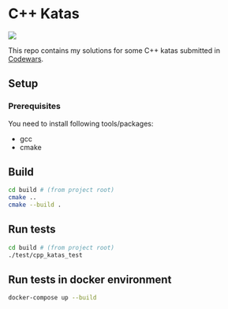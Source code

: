 # C++ Katas

![](https://www.codewars.com/users/besterboris/badges/micro)

This repo contains my solutions for some C++ katas submitted in [Codewars](https://www.codewars.com).

## Setup

### Prerequisites

You need to install following tools/packages:

* gcc
* cmake

## Build

```bash
cd build # (from project root)
cmake ..
cmake --build .
```

## Run tests

```bash
cd build # (from project root)
./test/cpp_katas_test
```

## Run tests in docker environment

```bash
docker-compose up --build
```
